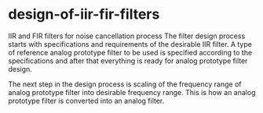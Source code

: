 # design-of-iir-fir-filters
IIR and FIR filters for noise cancellation process
The filter design process starts with specifications and requirements of the desirable IIR filter. A type of reference analog prototype filter to be used is specified according to the specifications and after that everything is ready for analog prototype filter design.

The next step in the design process is scaling of the frequency range of analog prototype filter into desirable frequency range. This is how an analog prototype filter is converted into an analog filter.

